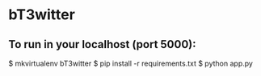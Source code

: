 bT3witter
==========



To run in your localhost (port 5000):
------------------------------------

$ mkvirtualenv bT3witter
$ pip install -r requirements.txt
$ python app.py



